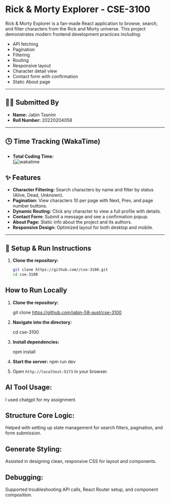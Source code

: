 # Rick & Morty Explorer - CSE-3100

Rick & Morty Explorer is a fan-made React application to browse, search, and filter characters from the Rick and Morty universe. This project demonstrates modern frontend development practices including:

- API fetching
- Pagination
- Filtering
- Routing
- Responsive layout
- Character detail view
- Contact form with confirmation
- Static About page

---

## 👩‍💻 Submitted By

- **Name:** Jabin Tasnim  
- **Roll Number:** 20220204058

---

## 🕒 Time Tracking (WakaTime)

- **Total Coding Time:**  
    [![wakatime](https://wakatime.com/@jabin03/projects/dsltbljjdb?start=2025-07-07&end=2025-07-13)

## ✨ Features

- **Character Filtering:** Search characters by name and filter by status (Alive, Dead, Unknown).
- **Pagination:** View characters 10 per page with Next, Prev, and page number buttons.
- **Dynamic Routing:** Click any character to view a full profile with details.
- **Contact Form:** Submit a message and see a confirmation popup.
- **About Page:** Static info about the project and its authors.
- **Responsive Design:** Optimized layout for both desktop and mobile.

---

## 🚀 Setup & Run Instructions

1. **Clone the repository:**

   ```bash
   git clone https://github.com//cse-3100.git
   cd cse-3100

## How to Run Locally

1.  **Clone the repository:**
    
    git clone https://github.com/jabin-58-aust/cse-3100

2.  **Navigate into the directory:**
    
    cd cse-3100
    

3.  **Install dependencies:**

    npm install
    
    
4.  **Start the server:**
    npm run dev
    
5.  Open `http://localhost:5173` in your browser.


## AI Tool Usage:

I used chatgpt for my assignment.
 ## Structure Core Logic:
Helped with setting up state management for search filters, pagination, and form submission.

## Generate Styling:
Assisted in designing clean, responsive CSS for layout and components.

## Debugging:
Supported troubleshooting API calls, React Router setup, and component composition.